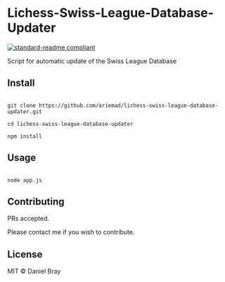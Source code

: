 # Lichess-Swiss-League-Database-Updater

[![standard-readme compliant](https://img.shields.io/badge/readme%20style-standard-brightgreen.svg?style=flat-square)](https://github.com/RichardLitt/standard-readme)

Script for automatic update of the Swiss League Database

## Install

```

git clone https://github.com/ariemad/lichess-swiss-league-database-updater.git

cd lichess-swiss-league-database-updater

npm install

```

## Usage

```

node app.js

```

## Contributing

PRs accepted.

Please contact me if you wish to contribute.

## License

MIT © Daniel Bray
